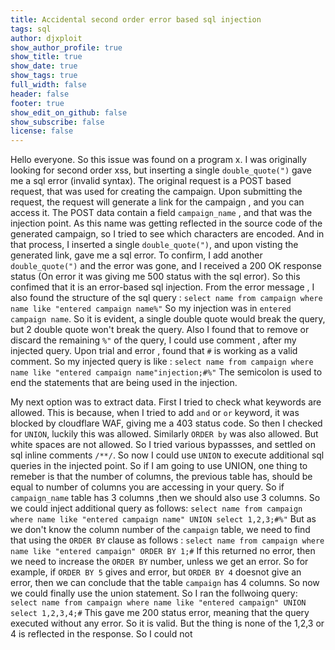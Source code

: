 ```yaml
---
title: Accidental second order error based sql injection
tags: sql
author: djxploit
show_author_profile: true
show_title: true
show_date: true
show_tags: true
full_width: false
header: false
footer: true
show_edit_on_github: false
show_subscribe: false
license: false
---
```


Hello everyone. 
So this issue was found on a program x. I was originally looking for second order xss, but inserting a single `double_quote(")` gave me a sql error (invalid syntax).
The original request is a POST based request, that was used for creating the campaign. Upon submitting the request, the request will generate a link for the
campaign , and you can access it. The POST data contain a field `campaign_name` , and that was the injection point. As this name was getting reflected in the
source code of the generated campaign, so I tried to see which characters are encoded. And in that process, I inserted a single `double_quote(")`, and upon visting
the generated link, gave me a sql error. To confirm, I add another `double_quote(")` and the error was gone, and I received a 200 OK response status (On error it
was giving me 500 status with the sql error). So this confimed that it is an error-based sql injection. From the error message , I also found the structure of the
sql query :
```select name from campaign where name like "entered campaign name%"```
So my injection was in `entered campaign name`. So it is evident, a single double quote would break the query, but 2 double quote won't break the query. Also I found
that to remove or discard the remaining `%"` of the query, I could use comment , after my injected query. Upon trial and error , found that `#` is working as a valid
comment. So my injected query is like :
```select name from campaign where name like "entered campaign name"injection;#%"```
The semicolon is used to end the statements that are being used in the injection.

My next option was to extract data. First I tried to check what keywords are allowed. This is because, when I tried to add `and` or `or` keyword, it was blocked by
cloudflare WAF, giving me a 403 status code. So then I checked for `UNION`, luckily this was allowed. Similarly `ORDER by` was also allowed. But white spaces are
not allowed. So I tried various bypassses, and settled on sql inline comments `/**/`. So now I could use `UNION` to execute additional sql queries in the injected
point. So if I am going to use UNION, one thing to remeber is that the number of columns, the previous table has, should be equal to number of columns you are
accessing in your query. So if `campaign_name` table has 3 columns ,then we should also use 3 columns. So we could inject additional query as follows: 
```select name from campaign where name like "entered campaign name" UNION select 1,2,3;#%"```
But as we don't know the column number of the `campaign` table, we need to find that using the `ORDER BY` clause as follows :
```select name from campaign where name like "entered campaign" ORDER BY 1;#```
If this returned no error, then we need to increase the `ORDER BY` number, unless we get an error. So for example, if `ORDER BY 5` gives and error, but `ORDER BY 4`
doesnot give an error, then we can conclude that the table `campaign` has 4 columns.
So now we could finally use the union statement. So I ran the follwoing query:
```select name from campaign where name like "entered campaign" UNION select 1,2,3,4;#```
This gave me 200 status error, meaning that the query executed without any error. So it is valid.
But the thing is none of the 1,2,3 or 4 is reflected in the response. So I could not
